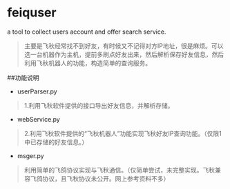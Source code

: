 # feiquser
a tool to collect users account and offer search service.
> 主要是飞秋经常找不到好友，有时候又不记得对方IP地址，很是麻烦。可以选一台机器作为主机，提前多刷点好友出来，然后解析保存好友信息，然后利用飞秋机器人的功能，构造简单的查询服务。
  
##功能说明
- userParser.py
> 1.利用飞秋软件提供的接口导出好友信息，并解析存储。
- webService.py
> 2.利用飞秋软件提供的“飞秋机器人”功能实现飞秋好友IP查询功能。（仅限1中已存储的好友信息。）
-  msger.py
> 利用简单的飞鸽协议实现与飞秋通信。（仅简单尝试，未完整实现。飞秋兼容飞鸽协议，且飞秋协议未公开。网上参考资料不多）